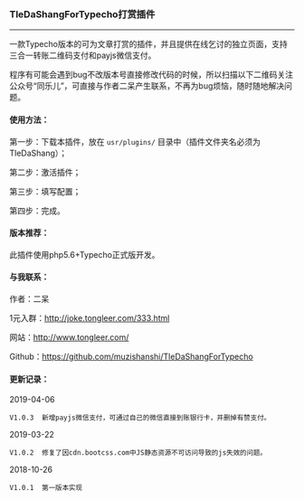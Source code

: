 ### TleDaShangForTypecho打赏插件
---

一款Typecho版本的可为文章打赏的插件，并且提供在线乞讨的独立页面，支持三合一转账二维码支付和payjs微信支付。

程序有可能会遇到bug不改版本号直接修改代码的时候，所以扫描以下二维码关注公众号“同乐儿”，可直接与作者二呆产生联系，不再为bug烦恼，随时随地解决问题。

#### 使用方法：
第一步：下载本插件，放在 `usr/plugins/` 目录中（插件文件夹名必须为TleDaShang）；

第二步：激活插件；

第三步：填写配置；

第四步：完成。

#### 版本推荐：
此插件使用php5.6+Typecho正式版开发。

#### 与我联系：
作者：二呆

1元入群：http://joke.tongleer.com/333.html

网站：http://www.tongleer.com/

Github：https://github.com/muzishanshi/TleDaShangForTypecho

#### 更新记录：
2019-04-06

	V1.0.3	新增payjs微信支付，可通过自己的微信直接到账银行卡，并删掉有赞支付。
	
2019-03-22

	V1.0.2	修复了因cdn.bootcss.com中JS静态资源不可访问导致的js失效的问题。
	
2018-10-26
	
	V1.0.1	第一版本实现